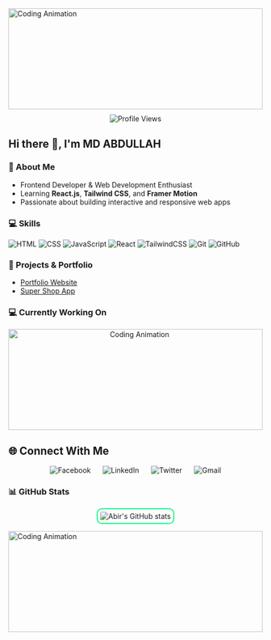 <img src="https://camo.githubusercontent.com/51c0a7381d32821a8481a08cee4efa47f274e2806e6668d74eb86870d1ea105a/68747470733a2f2f692e6962622e636f2e636f6d2f68526267674770712f3230323635303332312d37663464613336312d663938662d343334352d386466342d616466333532613131333232312d657a6769662d636f6d2d726573697a652d312e676966" alt="Coding Animation" width="100%" height="200">

<p align="center" style="margin-top:10px;">
 <img src="https://komarev.com/ghpvc/?username=abirkhan0001&label=Profile%20Views&color=1E90FF&style=plastic" alt="Profile Views">
</p>


## Hi there 👋, I'm MD ABDULLAH

### 🌱 About Me
- Frontend Developer & Web Development Enthusiast
- Learning **React.js**, **Tailwind CSS**, and **Framer Motion**
- Passionate about building interactive and responsive web apps

### 💻 Skills 
![HTML](https://img.shields.io/badge/HTML5-E34F26?style=for-the-badge&logo=html5&logoColor=white) ![CSS](https://img.shields.io/badge/CSS3-1572B6?style=for-the-badge&logo=css3&logoColor=white) ![JavaScript](https://img.shields.io/badge/JavaScript-F7DF1E?style=for-the-badge&logo=javascript&logoColor=black) ![React](https://img.shields.io/badge/React-61DAFB?style=for-the-badge&logo=react&logoColor=black) ![TailwindCSS](https://img.shields.io/badge/Tailwind_CSS-06B6D4?style=for-the-badge&logo=tailwind-css&logoColor=white) ![Git](https://img.shields.io/badge/Git-F05032?style=for-the-badge&logo=git&logoColor=white) ![GitHub](https://img.shields.io/badge/GitHub-181717?style=for-the-badge&logo=github&logoColor=white)


### 🚀 Projects & Portfolio
- [Portfolio Website](https://myportfoliojj.netlify.app/)
- [Super Shop App](https://zastandapp.netlify.app)

### 💻 Currently Working On
<p align="center" style="margin-top:10px;">
<img src="https://media2.giphy.com/media/v1.Y2lkPTc5MGI3NjExMTkyZWU4eGE0YnVreXFobWo4dWw5bHEydmo0am9neHB5djVxd2txOSZlcD12MV9pbnRlcm5hbF9naWZfYnlfaWQmY3Q9Zw/iml0ZFq2tNAzryx2rf/giphy.gif" alt="Coding Animation" width="100%" height="200">
</p>

## 🌐 Connect With Me

<p align="center" style="margin-top:10px;">
  <a href="https://www.facebook.com/(https://www.facebook.com/amir.asbona.1)" target="_blank" style="margin: 0 10px; text-decoration:none;">
    <img src="https://img.shields.io/badge/Facebook-1877F2?style=for-the-badge&logo=facebook&logoColor=white" alt="Facebook" />
  </a>
  <a href="https://www.linkedin.com/in/(https://www.linkedin.com/in/md-abdullah-4544b217a/)" target="_blank" style="margin: 0 10px; text-decoration:none;">
    <img src="https://img.shields.io/badge/LinkedIn-0A66C2?style=for-the-badge&logo=linkedin&logoColor=white" alt="LinkedIn" />
  </a>
  <a href="https://twitter.com/yourprofile" target="_blank" style="margin: 0 10px; text-decoration:none;">
    <img src="https://img.shields.io/badge/Twitter-1DA1F2?style=for-the-badge&logo=twitter&logoColor=white" alt="Twitter" />
  </a>
  <a href="mailto:amabdullah097@gmail.com" target="_blank" style="margin: 0 10px; text-decoration:none;">
    <img src="https://img.shields.io/badge/Gmail-D14836?style=for-the-badge&logo=gmail&logoColor=white" alt="Gmail" />
  </a>
</p>



### 📊 GitHub Stats
<p align="center" style="margin-top:10px;">
  <img 
       src="https://github-readme-stats.vercel.app/api?username=abirkhan0001&show_icons=true&theme=radical" 
       alt="Abir's GitHub stats" 
       style="border: 2px solid #00FF7F; border-radius: 10px; padding: 5px;" 
  />
</p>



<img src="https://raw.githubusercontent.com/Trilokia/Trilokia/379277808c61ef204768a61bbc5d25bc7798ccf1/bottom_header.svg" alt="Coding Animation" width="100%" height="200">




